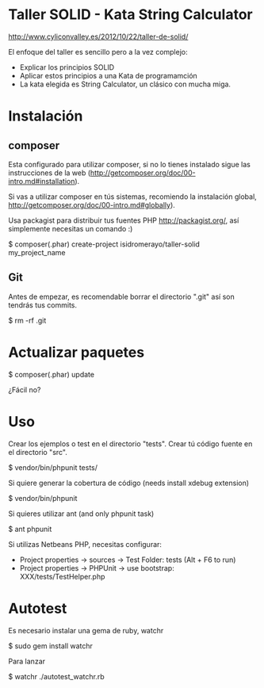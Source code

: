 Taller SOLID - Kata String Calculator
====================================

http://www.cyliconvalley.es/2012/10/22/taller-de-solid/

El enfoque del taller es sencillo pero a la vez complejo:

* Explicar los principios SOLID
* Aplicar estos principios a una Kata de programamción
* La kata elegida es String Calculator, un clásico con mucha miga.

Instalación
===========

composer
--------

Esta configurado para utilizar composer, si no lo tienes instalado sigue
las instrucciones de la web (http://getcomposer.org/doc/00-intro.md#installation).

Si vas a utilizar composer en tús sistemas, recomiendo la instalación global,
http://getcomposer.org/doc/00-intro.md#globally).

Usa packagist para distribuir tus fuentes PHP http://packagist.org/, así simplemente
necesitas un comando :)

$ composer(.phar) create-project isidromerayo/taller-solid my_project_name

Git
---

Antes de empezar, es recomendable borrar el directorio ".git" así son tendrás tus commits.

$ rm -rf .git

Actualizar paquetes
===================

$ composer(.phar) update

¿Fácil no?

Uso
===

Crear los ejemplos o test en el directorio "tests".
Crear tú código fuente en el directorio  "src".

$ vendor/bin/phpunit tests/

Si quiere generar la cobertura de código (needs install xdebug extension)

$ vendor/bin/phpunit

Si quieres utilizar ant (and only phpunit task)

$ ant phpunit

Si utilizas Netbeans PHP, necesitas configurar:

* Project properties -> sources -> Test Folder: tests (Alt + F6 to run)
* Project properties -> PHPUnit -> use bootstrap: XXX/tests/TestHelper.php

Autotest
========

Es necesario instalar una gema de ruby, watchr

$ sudo gem install watchr

Para lanzar

$ watchr ./autotest_watchr.rb

